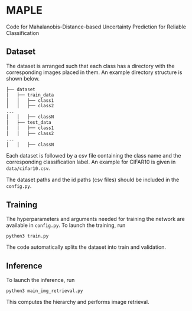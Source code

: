 # MAPLE

Code for Mahalanobis-Distance-based Uncertainty Prediction for Reliable Classification
  

## Dataset

The dataset is arranged such that each class has a directory with the corresponding images placed in them. An example directory structure is shown below.

```bash
├── dataset
│   ├── train_data
│   │   ├── class1
│   │   ├── class2
...
│   │   ├── classN
│   ├── test_data
│   │   ├── class1
│   │   ├── class2
...
│   │   ├── classN

```
Each dataset is followed by a csv file containing the class name and the corresponding classification label. An example for CIFAR10 is given in `data/cifar10.csv`.

The dataset paths and the id paths (csv files) should be included in the `config.py`. 


## Training

The hyperparameters and arguments needed for training the network are available in `config.py`.
To launch the training, run 
```
python3 train.py
```
The code automatically splits the dataset into train and validation. 

## Inference
To launch the inference, run
```
python3 main_img_retrieval.py
```
This computes the hierarchy and performs image retrieval.


